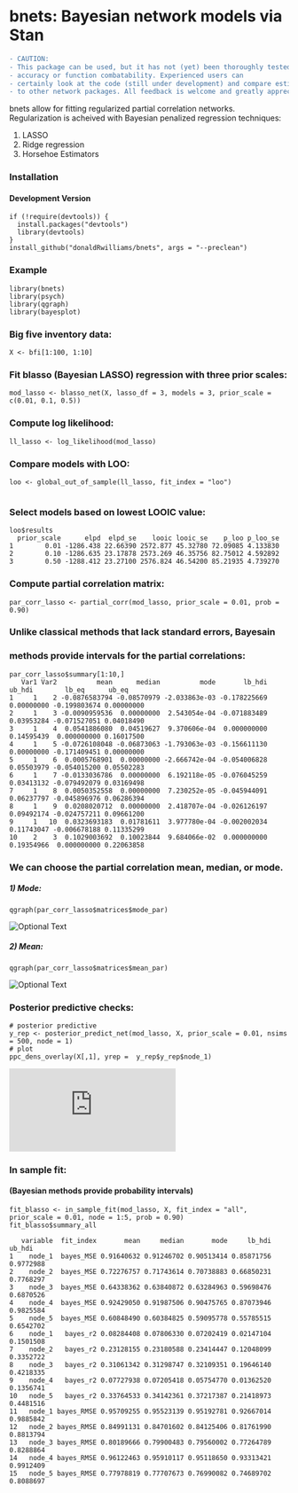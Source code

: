 # bnets: Bayesian network models via Stan
```diff
- CAUTION: 
- This package can be used, but it has not (yet) been thoroughly tested for 
- accuracy or function combatability. Experienced users can 
- certainly look at the code (still under development) and compare estimates 
- to other network packages. All feedback is welcome and greatly appreciated!
```


bnets allow for fitting regularized partial correlation networks. Regularization is acheived with Bayesian penalized regression techniques:

1. LASSO
2. Ridge regression
3. Horsehoe Estimators

### Installation
#### Development Version

```{r}
if (!require(devtools)) {
  install.packages("devtools")
  library(devtools)
}
install_github("donaldRwilliams/bnets", args = "--preclean")
```
### Example

```{r}
library(bnets)
library(psych)
library(qgraph)
library(bayesplot)
```
### Big five inventory data:
```
X <- bfi[1:100, 1:10]
```
### Fit blasso (Bayesian LASSO) regression with three prior scales:
```{r}
mod_lasso <- blasso_net(X, lasso_df = 3, models = 3, prior_scale = c(0.01, 0.1, 0.5))
```
### Compute log likelihood:
```{r}
ll_lasso <- log_likelihood(mod_lasso)
```
### Compare models with LOO:
```{r}
loo <- global_out_of_sample(ll_lasso, fit_index = "loo")
```
```{r}
```
### Select models based on lowest LOOIC value:
```{r}
loo$results
  prior_scale      elpd  elpd_se    looic looic_se    p_loo p_loo_se
1        0.01 -1286.438 22.66390 2572.877 45.32780 72.09085 4.133830
2        0.10 -1286.635 23.17878 2573.269 46.35756 82.75012 4.592892
3        0.50 -1288.412 23.27100 2576.824 46.54200 85.21935 4.739270
```
### Compute partial correlation matrix:
```{r}
par_corr_lasso <- partial_corr(mod_lasso, prior_scale = 0.01, prob = 0.90)
```
### Unlike classical methods that lack standard errors, Bayesain
### methods provide intervals for the partial correlations:
```
par_corr_lasso$summary[1:10,]
   Var1 Var2          mean      median          mode       lb_hdi     ub_hdi        lb_eq      ub_eq
1     1    2 -0.0876583794 -0.08570979 -2.033863e-03 -0.178225669 0.00000000 -0.199803674 0.00000000
2     1    3 -0.0090959536  0.00000000  2.543054e-04 -0.071883489 0.03953284 -0.071527051 0.04018490
3     1    4  0.0541886080  0.04519627  9.370606e-04  0.000000000 0.14595439  0.000000000 0.16017500
4     1    5 -0.0726108048 -0.06873063 -1.793063e-03 -0.156611130 0.00000000 -0.171409451 0.00000000
5     1    6  0.0005768901  0.00000000 -2.666742e-04 -0.054006828 0.05503979 -0.054015200 0.05502283
6     1    7 -0.0133036786  0.00000000  6.192118e-05 -0.076045259 0.03413132 -0.079492079 0.03169498
7     1    8  0.0050352558  0.00000000  7.230252e-05 -0.045944091 0.06237797 -0.045896976 0.06286394
8     1    9  0.0208020712  0.00000000  2.418707e-04 -0.026126197 0.09492174 -0.024757211 0.09661200
9     1   10  0.0323693183  0.01781611  3.977780e-04 -0.002002034 0.11743047 -0.006678188 0.11335299
10    2    3  0.1029003692  0.10023844  9.684066e-02  0.000000000 0.19354966  0.000000000 0.22063858
```
### We can choose the partial correlation mean, median, or mode.
##### 1) Mode:
```{r}
qgraph(par_corr_lasso$matrices$mode_par)
```
![Optional Text](https://github.com/donaldRwilliams/images_bnets/blob/master/mode.PNG)
##### 2) Mean:
```{r}
qgraph(par_corr_lasso$matrices$mean_par)
```
![Optional Text](https://github.com/donaldRwilliams/images_bnets/blob/master/mean.PNG)

### Posterior predictive checks:
```{r}
# posterior predictive
y_rep <- posterior_predict_net(mod_lasso, X, prior_scale = 0.01, nsims = 500, node = 1)
# plot
ppc_dens_overlay(X[,1], yrep =  y_rep$y_rep$node_1)
```
![Optional Text](https://github.com/donaldRwilliams/images_bnets/blob/master/y_rep.pdf)

### In sample fit:
#### (Bayesian methods provide probability intervals)
```{r}
fit_blasso <- in_sample_fit(mod_lasso, X, fit_index = "all", prior_scale = 0.01, node = 1:5, prob = 0.90)
fit_blasso$summary_all

   variable  fit_index       mean     median       mode     lb_hdi    ub_hdi
1    node_1  bayes_MSE 0.91640632 0.91246702 0.90513414 0.85871756 0.9772988
2    node_2  bayes_MSE 0.72276757 0.71743614 0.70738883 0.66850231 0.7768297
3    node_3  bayes_MSE 0.64338362 0.63840872 0.63284963 0.59698476 0.6870526
4    node_4  bayes_MSE 0.92429050 0.91987506 0.90475765 0.87073946 0.9825584
5    node_5  bayes_MSE 0.60848490 0.60384825 0.59095778 0.55785515 0.6542702
6    node_1   bayes_r2 0.08284408 0.07806330 0.07202419 0.02147104 0.1501508
7    node_2   bayes_r2 0.23128155 0.23180588 0.23414447 0.12048099 0.3352722
8    node_3   bayes_r2 0.31061342 0.31298747 0.32109351 0.19646140 0.4218335
9    node_4   bayes_r2 0.07727938 0.07205418 0.05754770 0.01362520 0.1356741
10   node_5   bayes_r2 0.33764533 0.34142361 0.37217387 0.21418973 0.4481516
11   node_1 bayes_RMSE 0.95709255 0.95523139 0.95192781 0.92667014 0.9885842
12   node_2 bayes_RMSE 0.84991131 0.84701602 0.84125406 0.81761990 0.8813794
13   node_3 bayes_RMSE 0.80189666 0.79900483 0.79560002 0.77264789 0.8288864
14   node_4 bayes_RMSE 0.96122463 0.95910117 0.95118650 0.93313421 0.9912409
15   node_5 bayes_RMSE 0.77978819 0.77707673 0.76990082 0.74689702 0.8088697
```
